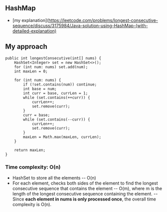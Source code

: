 ## HashMap
- [my explanation](https://leetcode.com/problems/longest-consecutive-sequence/discuss/3175984/Java-solution-using-HashMap-(with-detailed-explanation)

## My approach

```
public int longestConsecutive(int[] nums) {
    HashSet<Integer> set = new HashSet<>();
    for (int num: nums) set.add(num);
    int maxLen = 0;

    for (int num: nums) {
        if (!set.contains(num)) continue;
        int base = num;
        int curr = base, currLen = 1;
        while (set.contains(++curr)) {
            currLen++;
            set.remove(curr);
        }
        curr = base;
        while (set.contains(--curr)) {
            currLen++;
            set.remove(curr);
        }
        maxLen = Math.max(maxLen, currLen);
    }

    return maxLen;
}
```

### Time complexity: O(n)
- HashSet to store all the elements -- O(n)
- For each element, checks both sides of the element to find the longest consecutive sequence that contains the element -- O(m), where m is the length of the longest consecutive sequence containing the element.
-- Since **each element in nums is only processed once**, the overall time complexity is O(n).

